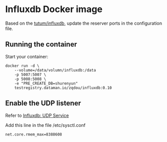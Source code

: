 # Influxdb Docker image

Based on the [tutum/influxdb](https://hub.docker.com/r/tutum/influxdb/), update the reserver ports in the configuration file.

## Running the container

Start your container:

```
docker run -d \
    --volume=/data/volumn/influxdb:/data
    -p 5007:5007 \
    -p 5008:5008 \
    -e "PRE_CREATE_DB=shurenyun"
    testregistry.dataman.io/zqdou/influxdb:0.10
```

## Enable the UDP listener

Refer to [Influxdb: UDP Service](https://docs.influxdata.com/influxdb/v0.12/write_protocols/udp/)

Add this line in the file /etc/sysctl.conf
```
net.core.rmem_max=8388608
```
